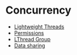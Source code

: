 # Concurrency
- [Lightweight Threads](./00-lthread-basics.ix)
- [Permissions](./01-lthread-perms.ix)
- [LThread Group](./02-lthread-groups.ix)
- [Data sharing](./03-lthread-data-sharing.ix)
